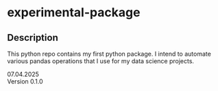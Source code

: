 # experimental-package
## Description
This python repo contains my first python package. I intend to automate various pandas operations that I use for my data science projects.

07.04.2025  
Version 0.1.0
